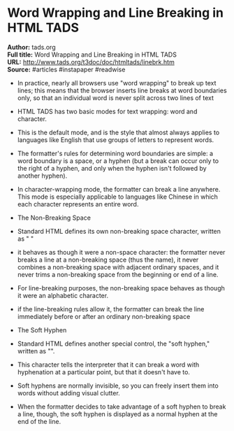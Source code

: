 # Word Wrapping and Line Breaking in HTML TADS

**Author:** tads.org  
**Full title:** Word Wrapping and Line Breaking in HTML TADS  
**URL:** http://www.tads.org/t3doc/doc/htmltads/linebrk.htm  
**Source:** #articles #instapaper #readwise

- In practice, nearly all browsers use "word wrapping" to break up text lines; this means that the browser inserts line breaks at word boundaries only, so that an individual word is never split across two lines of text 
   
- HTML TADS has two basic modes for text wrapping: word and character. 
   
- This is the default mode, and is the style that almost always applies to languages like English that use groups of letters to represent words. 
   
- The formatter's rules for determining word boundaries are simple: a word boundary is a space, or a hyphen (but a break can occur only to the right of a hyphen, and only when the hyphen isn't followed by another hyphen). 
   
- In character-wrapping mode, the formatter can break a line anywhere. This mode is especially applicable to languages like Chinese in which each character represents an entire word. 
   
- The Non-Breaking Space 
   
- Standard HTML defines its own non-breaking space character, written as "&nbsp;" 
   
- it behaves as though it were a non-space character: the formatter never breaks a line at a non-breaking space (thus the name), it never combines a non-breaking space with adjacent ordinary spaces, and it never trims a non-breaking space from the beginning or end of a line. 
   
- For line-breaking purposes, the non-breaking space behaves as though it were an alphabetic character. 
   
- if the line-breaking rules allow it, the formatter can break the line immediately before or after an ordinary non-breaking space 
   
- The Soft Hyphen 
   
- Standard HTML defines another special control, the "soft hyphen," written as "&shy;". 
   
- This character tells the interpreter that it can break a word with hyphenation at a particular point, but that it doesn't have to. 
   
- Soft hyphens are normally invisible, so you can freely insert them into words without adding visual clutter. 
   
- When the formatter decides to take advantage of a soft hyphen to break a line, though, the soft hyphen is displayed as a normal hyphen at the end of the line. 
   
